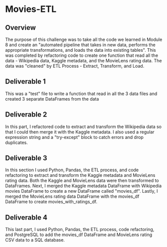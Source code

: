 # Movies-ETL
## Overview
The purpose of this challenge was to take all the code we learned in Module 8 and create an "automated pipeline that takes in new data, performs the appropriate transformations, and loads the data into existing tables".  This was completed by refactoring code to create one function that read all the data - Wikipedia data, Kaggle metadata, and the MovieLens rating data.  The data was "cleaned" by ETL Process - Extract, Transform,  and Load.  

## Deliverable 1
This was a "test" file to write a function that read in all the 3 data files and created 3 separate DataFrames from the data

## Deliverable 2
In this part, I refactored code to extract and transform the Wikipedia data so that I could then merge it with the Kaggle metadata. I also used a regular expression string and a "try-except" block to catch errors and drop duplicates. 

## Deliverable 3
In this section I used Python, Pandas, the ETL process, and code refactoring to extract and transform the Kaggle metadata and MovieLens rating data. Both the Kaggle and MovieLens data were then transformed to DataFrames.  Next, I merged the Kaggle metadata DataFrame with Wikipedia movies DataFrame to create a new DataFrame called "movies_df".  Lastly, I merged the MovieLens rating data DataFrame with the movies_df DataFrame to create movies_with_ratings_df. 

## Deliverable 4
This last part, I used Python, Pandas, the ETL process, code refactoring, and PostgreSQL to add the movies_df DataFrame and MovieLens rating CSV data to a SQL database.
